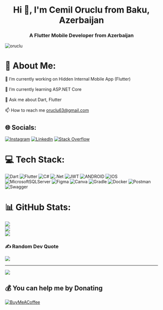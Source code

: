 <h1 align="center">Hi 👋, I'm Cemil Oruclu from Baku, Azerbaijan</h1>
<h3 align="center">A Flutter Mobile Developer from Azerbaijan</h3>

<p align="left"> <img src="https://komarev.com/ghpvc/?username=oruclu&label=Profile%20views&color=0e75b6&style=flat" alt="oruclu" /> </p>


# 💫 About Me:
🔭 I’m currently working on Hidden Internal Mobile App (Flutter)<br><br>🌱 I’m currently learning ASP.NET Core<br><br>💬 Ask me about Dart, Flutter<br><br>📫 How to reach me oruclu63@gmail.com


## 🌐 Socials:
[![Instagram](https://img.shields.io/badge/Instagram-%23E4405F.svg?logo=Instagram&logoColor=white)](https://instagram.com/cemil.oruclu) [![LinkedIn](https://img.shields.io/badge/LinkedIn-%230077B5.svg?logo=linkedin&logoColor=white)](https://linkedin.com/in/cemil-oruclu) [![Stack Overflow](https://img.shields.io/badge/-Stackoverflow-FE7A16?logo=stack-overflow&logoColor=white)](https://stackoverflow.com/users/16921867) 

# 💻 Tech Stack:
![Dart](https://img.shields.io/badge/dart-%230175C2.svg?style=for-the-badge&logo=dart&logoColor=white) ![Flutter](https://img.shields.io/badge/Flutter-%2302569B.svg?style=for-the-badge&logo=Flutter&logoColor=white) ![C#](https://img.shields.io/badge/c%23-%23239120.svg?style=for-the-badge&logo=c-sharp&logoColor=white) ![.Net](https://img.shields.io/badge/.NET-5C2D91?style=for-the-badge&logo=.net&logoColor=white) ![JWT](https://img.shields.io/badge/JWT-black?style=for-the-badge&logo=JSON%20web%20tokens) ![ANDROID](https://img.shields.io/badge/android-%2320232a.svg?style=for-the-badge&logo=android&logoColor=%a4c639) ![IOS](https://img.shields.io/badge/IOS-%2320232a.svg?style=for-the-badge&logo=apple&logoColor=white) ![MicrosoftSQLServer](https://img.shields.io/badge/Microsoft%20SQL%20Server-CC2927?style=for-the-badge&logo=microsoft%20sql%20server&logoColor=white) 	![Figma](https://img.shields.io/badge/figma-%23F24E1E.svg?style=for-the-badge&logo=figma&logoColor=white) ![Canva](https://img.shields.io/badge/Canva-%2300C4CC.svg?style=for-the-badge&logo=Canva&logoColor=white) ![Gradle](https://img.shields.io/badge/Gradle-02303A.svg?style=for-the-badge&logo=Gradle&logoColor=white) ![Docker](https://img.shields.io/badge/docker-%230db7ed.svg?style=for-the-badge&logo=docker&logoColor=white) ![Postman](https://img.shields.io/badge/Postman-FF6C37?style=for-the-badge&logo=postman&logoColor=white) ![Swagger](https://img.shields.io/badge/-Swagger-%23Clojure?style=for-the-badge&logo=swagger&logoColor=white)
# 📊 GitHub Stats:
![](https://github-readme-stats.vercel.app/api?username=oruclu&theme=algolia&hide_border=false&include_all_commits=false&count_private=true)<br/>
![](https://github-readme-streak-stats.herokuapp.com/?user=oruclu&theme=algolia&hide_border=false)<br/>
![](https://github-readme-stats.vercel.app/api/top-langs/?username=oruclu&theme=algolia&hide_border=false&include_all_commits=false&count_private=true&layout=compact)

### ✍️ Random Dev Quote
![](https://quotes-github-readme.vercel.app/api?type=horizontal&theme=radical)

---
[![](https://visitcount.itsvg.in/api?id=oruclu&icon=0&color=0)](https://visitcount.itsvg.in)

  ## 💰 You can help me by Donating
  [![BuyMeACoffee](https://img.shields.io/badge/Buy%20Me%20a%20Coffee-ffdd00?style=for-the-badge&logo=buy-me-a-coffee&logoColor=black)](https://buymeacoffee.com/cemiloruclu) 

  
<!-- Proudly created with GPRM ( https://gprm.itsvg.in ) -->
